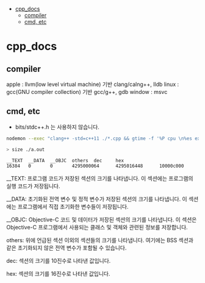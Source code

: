 

<!-- toc -->

- [cpp_docs](#cpp_docs)
  * [compiler](#compiler)
  * [cmd, etc](#cmd-etc)

<!-- tocstop -->

# cpp_docs

## compiler

apple : llvm(low level virtual machine) 기반 clang/calng++, lldb
linux : gcc(GNU compiler collection) 기반 gcc/g++, gdb
window : msvc

## cmd, etc

-   bits/stdc++.h 는 사용하지 않습니다.

```bash
nodemon --exec "clang++ -std=c++11 ./*.cpp && gtime -f '%P cpu \n%es exeuction time\nmomery %MKB' ./a.out" -e cpp
```

```bash
> size ./a.out

__TEXT  __DATA  __OBJC  others  dec     hex
16384   0       0       4295000064      4295016448      10000c000
```

\_\_TEXT: 프로그램 코드가 저장된 섹션의 크기를 나타냅니다. 이 섹션에는 프로그램의 실행 코드가 저장됩니다.

\_\_DATA: 초기화된 전역 변수 및 정적 변수가 저장된 섹션의 크기를 나타냅니다. 이 섹션에는 프로그램에서 직접 초기화한 변수들이 저장됩니다.

\_\_OBJC: Objective-C 코드 및 데이터가 저장된 섹션의 크기를 나타냅니다. 이 섹션은 Objective-C 프로그램에서 사용되는 클래스 및 객체와 관련된 정보를 저장합니다.

others: 위에 언급된 섹션 이외의 섹션들의 크기를 나타냅니다. 여기에는 BSS 섹션과 같은 초기화되지 않은 전역 변수가 포함될 수 있습니다.

dec: 섹션의 크기를 10진수로 나타낸 값입니다.

hex: 섹션의 크기를 16진수로 나타낸 값입니다.
